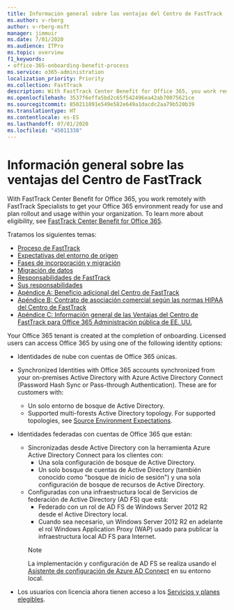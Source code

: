 ```yaml
---
title: Información general sobre las ventajas del Centro de FastTrack
ms.author: v-rberg
author: v-rberg-msft
manager: jimmuir
ms.date: 7/01/2020
ms.audience: ITPro
ms.topic: overview
f1_keywords:
- office-365-onboarding-benefit-process
ms.service: o365-administration
localization_priority: Priority
ms.collection: FastTrack
description: With FastTrack Center Benefit for Office 365, you work remotely with FastTrack Specialists to get your Office 365 environment ready for use and plan rollout and usage within your organization. To learn more about eligibility, see FastTrack Center Benefit for Office 365.
ms.openlocfilehash: 3537f6effa5bd2c65f542496ea42ab70075621ce
ms.sourcegitcommit: 850211891e549e582e649a1dacdc2aa79b520b39
ms.translationtype: HT
ms.contentlocale: es-ES
ms.lasthandoff: 07/01/2020
ms.locfileid: "45011338"
---
```

# <a name="fasttrack-center-benefit-overview"></a>Información general sobre las ventajas del Centro de FastTrack

With FastTrack Center Benefit for Office 365, you work remotely with FastTrack Specialists to get your Office 365 environment ready for use and plan rollout and usage within your organization. To learn more about eligibility, see [FastTrack Center Benefit for Office 365](O365-fasttrack-benefit-for-office-365.md).
  
Tratamos los siguientes temas:
- [Proceso de FastTrack](O365-fasttrack-process.md) 
- [Expectativas del entorno de origen](O365-source-environment-expectations.md)
- [Fases de incorporación y migración](O365-onboarding-and-migration.md)
- [Migración de datos](O365-data-migration.md)
- [Responsabilidades de FastTrack](O365-fasttrack-responsibilities.md)
- [Sus responsabilidades](O365-your-responsibilities.md) 
- [Apéndice A: Beneficio adicional del Centro de FastTrack](O365-fasttrack-additional-benefits.md)
- [Apéndice B: Contrato de asociación comercial según las normas HIPAA del Centro de FastTrack](O365-hipaa-business-associate-agreement.md)
- [Apéndice C: Información general de las Ventajas del Centro de FastTrack para Office 365 Administración pública de EE. UU.](US-Gov-appendix-overview.md)
    
Your Office 365 tenant is created at the completion of onboarding. Licensed users can access Office 365 by using one of the following identity options:
- Identidades de nube con cuentas de Office 365 únicas.
- Synchronized Identities with Office 365 accounts synchronized from your on-premises Active Directory with Azure Active Directory Connect (Password Hash Sync or Pass-through Authentication). These are for customers with:
  - Un solo entorno de bosque de Active Directory.
  - Supported multi-forests Active Directory topology. For supported topologies, see [Source Environment Expectations](O365-source-environment-expectations.md).
- Identidades federadas con cuentas de Office 365 que están:
  - Sincronizadas desde Active Directory con la herramienta Azure Active Directory Connect para los clientes con:
      - Una sola configuración de bosque de Active Directory.
      - Un solo bosque de cuentas de Active Directory (también conocido como "bosque de inicio de sesión") y una sola configuración de bosque de recursos de Active Directory.
  - Configuradas con una infraestructura local de Servicios de federación de Active Directory (AD FS) que está:
      - Federado con un rol de AD FS de Windows Server 2012 R2 desde el Active Directory local.
      - Cuando sea necesario, un Windows Server 2012 R2 en adelante el rol Windows Application Proxy (WAP) usado para publicar la infraestructura local AD FS para Internet.
    > [!NOTE]
    > La implementación y configuración de AD FS se realiza usando el [Asistente de configuración de Azure AD Connect](https://go.microsoft.com/fwlink/?linkid=844794) en su entorno local. 
  
- Los usuarios con licencia ahora tienen acceso a los [Servicios y planes elegibles](M365-eligible-services-and-plans.md).

